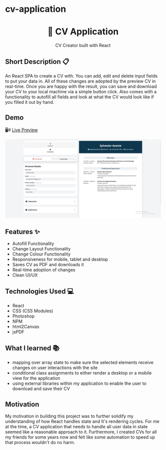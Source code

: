 # cv-application


<h1 align="center">📑 CV Application</h1>


<p align="center">
  CV Creator built with React
</p>

## Short Description 📋
An React SPA to create a CV with. You can add, edit and delete input fields to put your data in. All of these changes are adopted by the preview CV in real-time. Once you are happy with the result, you can save and download your CV to your local machine via a simple button click. Also comes with a functionality to autofill all fields and look at what the CV would look like if you filled it out by hand.

## Demo
🖥# [Live Preview](https://work-coupon.vercel.app/)

![Resume Project Demo Picture](assets/resume.png)


## Features ✨
- Autofill Functionality
- Change Layout Functionality
- Change Colour Functionality
- Responsiveness for mobile, tablet and desktop
- Saves CV as PDF and downloads it
- Real-time adoption of changes
- Clean UI/UX
  

## Technologies Used 💻
- React
- CSS (CSS Modules)
- Photoshop
- NPM
- html2Canvas
- jsPDF

## What I learned 📚
- mapping over array state to make sure the selected elements receive changes on user interactions with the site
- conditional class assignments to either render a desktop or a mobile view for the application
- using external libraries within my application to enable the user to download and save their CV

## Motivation
My motivation in building this project was to further solidify my understanding of how React handles state and It's rendering cycles. For me at the time, a CV application that needs to handle all user data in state seemed like a reasonable approach to it. Furthermore, I created CVs for all my friends for some years now and felt like some automation to speed up that process wouldn't do no harm.
